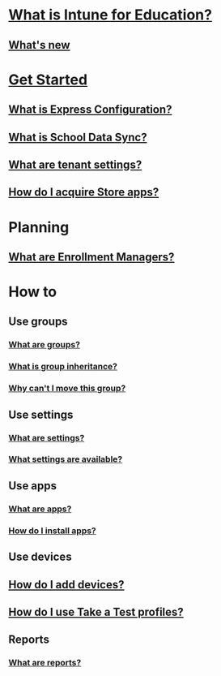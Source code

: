 # [What is Intune for Education?](what-is-intune-for-education.md)
## [What's new](whats-new-in-edu.md)

# [Get Started](get-started-with-intune-edu.md)
## [What is Express Configuration?](what-is-express-configuration.md)
## [What is School Data Sync?](what-is-school-data-sync.md)
## [What are tenant settings?](what-are-tenants)
## [How do I acquire Store apps?](acquire-store-apps.md)

# Planning
## [What are Enrollment Managers?](what-are-enrollment-managers.md)

# How to
## Use groups
### [What are groups?](what-are-groups.md)
### [What is group inheritance?](group-inheritance.md)
### [Why can't I move this group?](why-cant-i-move-this-group.md)
## Use settings
### [What are settings?](what-are-settings.md)
### [What settings are available?](available-settings.md)
## Use apps
### [What are apps?](what-are-apps.md)
### [How do I install apps?](install-apps.md)
## Use devices
## [How do I add devices?](add-devices.md)
## [How do I use Take a Test profiles?](take-a-test-profiles.md)

## Reports
### [What are reports?](what-are-reports.md)
